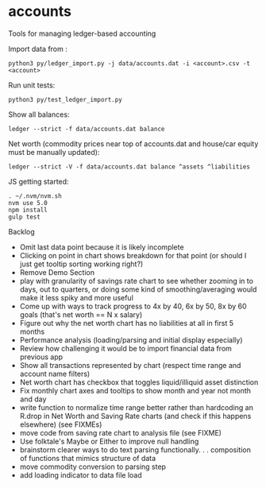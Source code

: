 # accounts
Tools for managing ledger-based accounting

Import data from <account>:
```
python3 py/ledger_import.py -j data/accounts.dat -i <account>.csv -t <account>
```

Run unit tests:
```
python3 py/test_ledger_import.py
```

Show all balances:
```
ledger --strict -f data/accounts.dat balance
```

Net worth (commodity prices near top of accounts.dat and house/car equity must be manually updated):
```
ledger --strict -V -f data/accounts.dat balance ^assets ^liabilities
```

JS getting started:
```
. ~/.nvm/nvm.sh
nvm use 5.0
npm install
gulp test
```

Backlog
- Omit last data point because it is likely incomplete
- Clicking on point in chart shows breakdown for that point (or should I just get tooltip sorting working right?)
- Remove Demo Section
- play with granularity of savings rate chart to see whether zooming in to days, out to quarters,
  or doing some kind of smoothing/averaging would make it less spiky and more useful
- Come up with ways to track progress to 4x by 40, 6x by 50, 8x by 60 goals (that's net worth == N x salary)
- Figure out why the net worth chart has no liabilities at all in first 5 months
- Performance analysis (loading/parsing and initial display especially)
- Review how challenging it would be to import financial data from previous app
- Show all transactions represented by chart (respect time range and account name filters)
- Net worth chart has checkbox that toggles liquid/illiquid asset distinction
- Fix monthly chart axes and tooltips to show month and year not month and day
- write function to normalize time range better rather than hardcoding an R.drop in Net Worth
  and Saving Rate charts (and check if this happens elsewhere) (see FIXMEs)
- move code from saving rate chart to analysis file (see FIXME)
- Use folktale's Maybe or Either to improve null handling
- brainstorm clearer ways to do text parsing functionally. . . composition of functions that
  mimics structure of data
- move commodity conversion to parsing step
- add loading indicator to data file load
